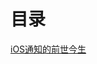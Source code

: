 # 目录

[iOS通知的前世今生](https://github.com/yanqizhao/dev-summary/blob/develop/iOS%E9%80%9A%E7%9F%A5%E7%9A%84%E5%89%8D%E4%B8%96%E4%BB%8A%E7%94%9F.md)

